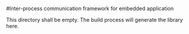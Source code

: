 
#Inter-process communication framework for embedded application

This directory shall be empty.
The build process will generate the library here.
